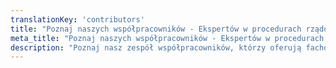 ```yaml
---
translationKey: 'contributors'
title: "Poznaj naszych współpracowników - Ekspertów w procedurach rządowych"
meta_title: "Poznaj naszych współpracowników - Ekspertów w procedurach rządowych"
description: "Poznaj nasz zespół współpracowników, którzy oferują fachowe porady i spostrzeżenia dotyczące nawigacji i przyspieszania różnych procedur rządowych w sposób efektywny."
---
```

